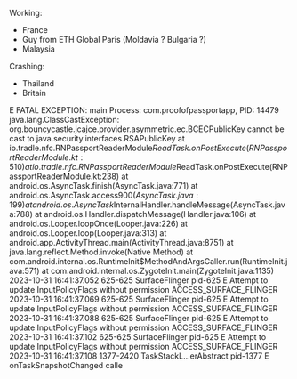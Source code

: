 Working:
- France
- Guy from ETH Global Paris (Moldavia ? Bulgaria ?)
- Malaysia

Crashing:
- Thailand
- Britain


 E  FATAL EXCEPTION: main
                                                                                                    Process: com.proofofpassportapp, PID: 14479
                                                                                                    java.lang.ClassCastException: org.bouncycastle.jcajce.provider.asymmetric.ec.BCECPublicKey cannot be cast to java.security.interfaces.RSAPublicKey
                                                                                                    	at io.tradle.nfc.RNPassportReaderModule$ReadTask.onPostExecute(RNPassportReaderModule.kt:510)
                                                                                                    	at io.tradle.nfc.RNPassportReaderModule$ReadTask.onPostExecute(RNPassportReaderModule.kt:238)
                                                                                                    	at android.os.AsyncTask.finish(AsyncTask.java:771)
                                                                                                    	at android.os.AsyncTask.access$900(AsyncTask.java:199)
                                                                                                    	at android.os.AsyncTask$InternalHandler.handleMessage(AsyncTask.java:788)
                                                                                                    	at android.os.Handler.dispatchMessage(Handler.java:106)
                                                                                                    	at android.os.Looper.loopOnce(Looper.java:226)
                                                                                                    	at android.os.Looper.loop(Looper.java:313)
                                                                                                    	at android.app.ActivityThread.main(ActivityThread.java:8751)
                                                                                                    	at java.lang.reflect.Method.invoke(Native Method)
                                                                                                    	at com.android.internal.os.RuntimeInit$MethodAndArgsCaller.run(RuntimeInit.java:571)
                                                                                                    	at com.android.internal.os.ZygoteInit.main(ZygoteInit.java:1135)
2023-10-31 16:41:37.052   625-625   SurfaceFlinger          pid-625                              E  Attempt to update InputPolicyFlags without permission ACCESS_SURFACE_FLINGER
2023-10-31 16:41:37.069   625-625   SurfaceFlinger          pid-625                              E  Attempt to update InputPolicyFlags without permission ACCESS_SURFACE_FLINGER
2023-10-31 16:41:37.088   625-625   SurfaceFlinger          pid-625                              E  Attempt to update InputPolicyFlags without permission ACCESS_SURFACE_FLINGER
2023-10-31 16:41:37.102   625-625   SurfaceFlinger          pid-625                              E  Attempt to update InputPolicyFlags without permission ACCESS_SURFACE_FLINGER
2023-10-31 16:41:37.108  1377-2420  TaskStackL...erAbstract pid-1377                             E  onTaskSnapshotChanged calle